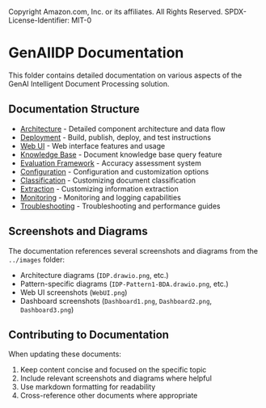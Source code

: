 Copyright Amazon.com, Inc. or its affiliates. All Rights Reserved.
SPDX-License-Identifier: MIT-0

# GenAIIDP Documentation

This folder contains detailed documentation on various aspects of the GenAI Intelligent Document Processing solution.

## Documentation Structure

- [Architecture](./architecture.md) - Detailed component architecture and data flow
- [Deployment](./deployment.md) - Build, publish, deploy, and test instructions
- [Web UI](./web-ui.md) - Web interface features and usage
- [Knowledge Base](./knowledge-base.md) - Document knowledge base query feature
- [Evaluation Framework](./evaluation.md) - Accuracy assessment system
- [Configuration](./configuration.md) - Configuration and customization options
- [Classification](./classification.md) - Customizing document classification
- [Extraction](./extraction.md) - Customizing information extraction
- [Monitoring](./monitoring.md) - Monitoring and logging capabilities
- [Troubleshooting](./troubleshooting.md) - Troubleshooting and performance guides

## Screenshots and Diagrams

The documentation references several screenshots and diagrams from the `../images` folder:

- Architecture diagrams (`IDP.drawio.png`, etc.)
- Pattern-specific diagrams (`IDP-Pattern1-BDA.drawio.png`, etc.)
- Web UI screenshots (`WebUI.png`)
- Dashboard screenshots (`Dashboard1.png`, `Dashboard2.png`, `Dashboard3.png`)

## Contributing to Documentation

When updating these documents:

1. Keep content concise and focused on the specific topic
2. Include relevant screenshots and diagrams where helpful
3. Use markdown formatting for readability
4. Cross-reference other documents where appropriate
